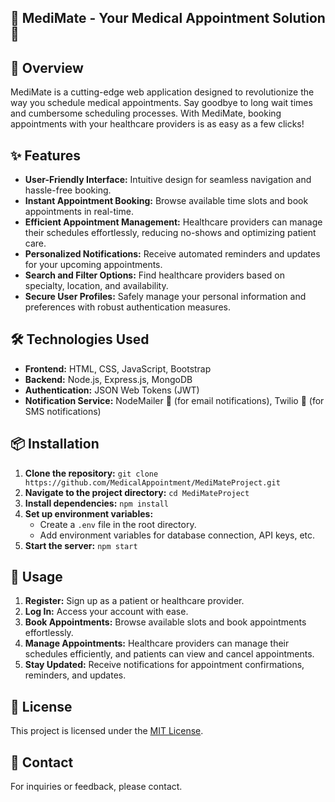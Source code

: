 ## 🏥 MediMate - Your Medical Appointment Solution 📅

## 🚀 Overview
MediMate is a cutting-edge web application designed to revolutionize the way you schedule medical appointments. Say goodbye to long wait times and cumbersome scheduling processes. With MediMate, booking appointments with your healthcare providers is as easy as a few clicks!

## ✨ Features
- **User-Friendly Interface:** Intuitive design for seamless navigation and hassle-free booking.
- **Instant Appointment Booking:** Browse available time slots and book appointments in real-time.
- **Efficient Appointment Management:** Healthcare providers can manage their schedules effortlessly, reducing no-shows and optimizing patient care.
- **Personalized Notifications:** Receive automated reminders and updates for your upcoming appointments.
- **Search and Filter Options:** Find healthcare providers based on specialty, location, and availability.
- **Secure User Profiles:** Safely manage your personal information and preferences with robust authentication measures.

## 🛠️ Technologies Used
- **Frontend:** HTML, CSS, JavaScript, Bootstrap
- **Backend:** Node.js, Express.js, MongoDB
- **Authentication:** JSON Web Tokens (JWT)
- **Notification Service:** NodeMailer 📧 (for email notifications), Twilio 📱 (for SMS notifications)

## 📦 Installation
1. **Clone the repository:** `git clone https://github.com/MedicalAppointment/MediMateProject.git` 
2. **Navigate to the project directory:** `cd MediMateProject`
3. **Install dependencies:** `npm install`
4. **Set up environment variables:**
   - Create a `.env` file in the root directory.
   - Add environment variables for database connection, API keys, etc.
5. **Start the server:** `npm start`

## 🚀 Usage
1. **Register:** Sign up as a patient or healthcare provider.
2. **Log In:** Access your account with ease.
3. **Book Appointments:** Browse available slots and book appointments effortlessly.
4. **Manage Appointments:** Healthcare providers can manage their schedules efficiently, and patients can view and cancel appointments.
5. **Stay Updated:** Receive notifications for appointment confirmations, reminders, and updates.

## 📄 License
This project is licensed under the [MIT License](LICENSE).

## 📧 Contact
For inquiries or feedback, please contact.
